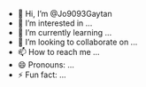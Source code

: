 - 👋 Hi, I’m @Jo9093Gaytan
- 👀 I’m interested in ...
- 🌱 I’m currently learning ...
- 💞️ I’m looking to collaborate on ...
- 📫 How to reach me ...
- 😄 Pronouns: ...
- ⚡ Fun fact: ...

<!---
Jo9093Gaytan/Jo9093Gaytan is a ✨ special ✨ repository because its `README.md` (this file) appears on your GitHub profile.
You can click the Preview link to take a look at your changes.
--->
